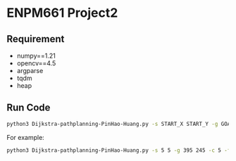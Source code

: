 # ENPM661 Project2

## Requirement
- numpy==1.21
- opencv==4.5
- argparse
- tqdm
- heap

## Run Code

```bash
python3 Dijkstra-pathplanning-PinHao-Huang.py -s START_X START_Y -g GOAL_X GOAL_Y -c CLEARANCE -f FILE_NAME
```

For example:
```bash
python3 Dijkstra-pathplanning-PinHao-Huang.py -s 5 5 -g 395 245 -c 5 -f visualize
```
